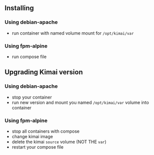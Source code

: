 ## Installing
### Using debian-apache
- run container with named volume mount for `/opt/kimai/var`
### Using fpm-alpine
- run compose file

## Upgrading Kimai version
### Using debian-apache
- stop your container
- run new version and mount you named `/opt/kimai/var` volume into container
### Using fpm-alpine
- stop all containers with compose
- change kimai image
- delete the kimai `source` volume (NOT THE `var`)
- restart your compose file